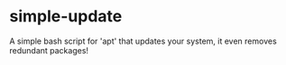 # simple-update
A simple bash script for 'apt' that updates your system, it even removes redundant packages!
